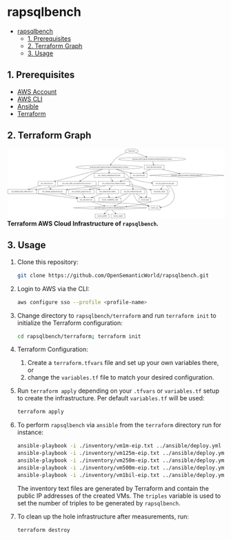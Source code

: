 # rapsqlbench

- [rapsqlbench](#rapsqlbench)
  - [1. Prerequisites](#1-prerequisites)
  - [2. Terraform Graph](#2-terraform-graph)
  - [3. Usage](#3-usage)

## 1. Prerequisites

- [AWS Account](https://aws.amazon.com/premiumsupport/knowledge-center/create-and-activate-aws-account/)
- [AWS CLI](https://docs.aws.amazon.com/cli/latest/userguide/cli-chap-install.html)
- [Ansible](https://docs.ansible.com/ansible/latest/installation_guide/intro_installation.html#pip-install)
- [Terraform](https://learn.hashicorp.com/tutorials/terraform/install-cli)

## 2. Terraform Graph

![Terraform Graph](./images/terraform_graph.svg)
**Terraform AWS Cloud Infrastructure of `rapsqlbench`.**

## 3. Usage

1. Clone this repository:

    ```bash
    git clone https://github.com/OpenSemanticWorld/rapsqlbench.git
    ```

2. Login to AWS via the CLI:

    ```bash
    aws configure sso --profile <profile-name>
    ```

3. Change directory to `rapsqlbench/terraform` and run `terraform init` to initialize the Terraform configuration:

    ```bash
    cd rapsqlbench/terraform; terraform init
    ```

4. Terraform Configuration:
   1. Create a `terraform.tfvars` file and set up your own variables there, or
   2. change the `variables.tf` file to match your desired configuration.
5. Run `terraform apply` depending on your `.tfvars` or `variables.tf` setup to create the infrastructure. Per default `variables.tf` will be used:

    ```bash
    terraform apply
    ```

6. To perform `rapsqlbench` via `ansible` from the `terraform` directory run for instance:

    ```bash
    ansible-playbook -i ./inventory/vm1m-eip.txt ../ansible/deploy.yml -e "g=sp1m t=1000000 i=1"
    ansible-playbook -i ./inventory/vm125m-eip.txt ../ansible/deploy.yml -e "g=sp125m t=125000000 i=10"
    ansible-playbook -i ./inventory/vm250m-eip.txt ../ansible/deploy.yml -e "g=sp250m t=250000000 i=10"
    ansible-playbook -i ./inventory/vm500m-eip.txt ../ansible/deploy.yml -e "g=sp500m t=500000000 i=10"
    ansible-playbook -i ./inventory/vm1bil-eip.txt ../ansible/deploy.yml -e "g=sp1bil t=1000000000 i=10"
    ```

    The inventory text files are generated by Terraform and contain the public IP addresses of the created VMs. The `triples` variable is used to set the number of triples to be generated by `rapsqlbench`.

7. To clean up the hole infrastructure after measurements, run:

    ```bash
    terraform destroy
    ```
